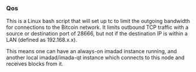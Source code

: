 ### Qos ###

This is a Linux bash script that will set up tc to limit the outgoing bandwidth for connections to the Bitcoin network. It limits outbound TCP traffic with a source or destination port of 28666, but not if the destination IP is within a LAN (defined as 192.168.x.x).

This means one can have an always-on imadad instance running, and another local imadad/imada-qt instance which connects to this node and receives blocks from it.
